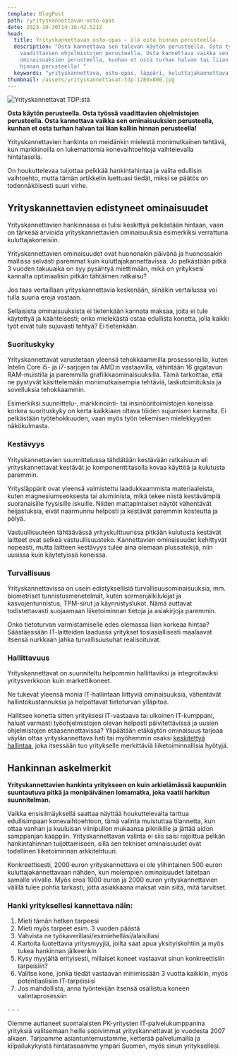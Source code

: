 ```yaml
---
template: BlogPost
path: /yrityskannettavan-osto-opas
date: 2023-10-30T14:16:42.521Z
head:
  title: Yrityskannettavan osto-opas – älä osta hinnan perusteella
  description: "Osta kannettava sen tulevan käytön perusteella. Osta työssä
    vaadittavien ohjelmistojen perusteella. Osta kannettava vaikka sen teknisten
    ominaisuuksien perusteella, kunhan et osta turhan halvan tai liian kalliin
    hinnan perusteella! "
  keywords: "yrityskannettava, osto-opas, läppäri, kuluttajakannettava, "
thumbnail: /assets/yrityskannettavat-tdp-1280x800.jpg
---
```

![Yrityskannettavat TDP:stä](/assets/yrityskannettavat-tdp-1280x800.jpg)

**Osta käytön perusteella. Osta työssä vaadittavien ohjelmistojen perusteella. Osta kannettava vaikka sen ominaisuuksien perusteella, kunhan et osta turhan halvan tai liian kalliin hinnan perusteella!** 

Yrityskannettavien hankinta on meidänkin mielestä monimutkainen tehtävä, kun markkinoilla on lukemattomia konevaihtoehtoja vaihtelevalla hintatasolla. 

On houkuttelevaa tuijottaa pelkkää hankintahintaa ja valita edullisin vaihtoehto, mutta tämän artikkelin luettuasi tiedät, miksi se päätös on todennäköisesti suuri virhe.

## Yrityskannettavien edistyneet ominaisuudet

Yrityskannettavien hankinnassa ei tulisi keskittyä pelkästään hintaan, vaan on tärkeää arvioida yrityskannettavien ominaisuuksia esimerkiksi verrattuna kuluttajakoneisiin.

Yrityskannettavien ominaisuudet ovat huononakin päivänä ja huonossakin mallissa selvästi paremmat kuin kuluttajakannettavissa. Jo pelkästään pitkä 3 vuoden takuuaika on syy pysähtyä miettimään, mikä on yrityksesi kannalta optimaalisin pitkän tähtäimen ratkaisu?

Jos taas vertaillaan yrityskannettavia keskenään, siinäkin vertailussa voi tulla suuria eroja vastaan. 

Sellaisista ominaisuuksista ei tietenkään kannata maksaa, joita ei tule käytettyä ja käänteisesti; onko mielekästä ostaa edullista konetta, jolla kaikki työt eivät tule sujuvasti tehtyä? Ei tietenkään.

### Suorituskyky

Yrityskannettavat varustetaan yleensä tehokkaammilla prosessoreilla, kuten Intelin Core i5- ja i7-sarjojen tai AMD:n vastaavilla, vähintään 16 gigatavun RAM-muistilla ja paremmilla grafiikkaominaisuuksilla. Tämä tarkoittaa, että ne pystyvät käsittelemään monimutkaisempia tehtäviä, laskutoimituksia ja sovelluksia tehokkaammin.

Esimerkiksi suunnittelu-, markkinointi- tai insinööritoimistojen koneissa korkea suorituskyky on kerta kaikkiaan oltava töiden sujumisen kannalta. Ei pelkästään työtehokkuuden, vaan myös työn tekemisen mielekkyyden näkökulmasta.

### Kestävyys

Yrityskannettavien suunnittelussa tähdätään kestävään ratkaisuun eli yrityskannettavat kestävät jo komponenttitasolla kovaa käyttöä ja kulutusta paremmin. 

Yritysläppärit ovat yleensä valmistettu laadukkaammista materiaaleista, kuten magnesiumseoksesta tai alumiinista, mikä tekee niistä kestävämpiä suoranaisille fyysisille iskuille. Niiden mattapintaiset näytöt vähentävät heijastuksia, eivät naarmunnu helposti ja kestävät paremmin kosteutta ja pölyä.

Vastuullisuuteen tähtäävässä yrityskulttuurissa pitkään kulutusta kestävät laitteet ovat selkeä vastuullisuusteko. Kannettavien ominaisuudet kehittyvät nopeasti, mutta laitteen kestävyys tulee aina olemaan plussatekijä, niin uusissa kuin käytetyissä koneissa.

### Turvallisuus 

Yrityskannettavissa on usein edistyksellisiä turvallisuusominaisuuksia, mm. biometriset tunnistusmenetelmät, kuten sormenjälkilukijat ja kasvojentunnistus, TPM-sirut ja käynnistyslukot. Nämä auttavat todistettavasti suojaamaan liiketoiminnan tietoja ja asiakirjoja paremmin.

Onko tietoturvan varmistamiselle edes olemassa liian korkeaa hintaa? Säästäessään IT-laitteiden laadussa yritykset tosiasiallisesti maalaavat itsensä nurkkaan jahka turvallisuusuhat realisoituvat.

### Hallittavuus

Yrityskannettavat on suunniteltu helpommin hallittaviksi ja integroitaviksi yritysverkkoon kuin markettikoneet. 

Ne tukevat yleensä monia IT-hallintaan liittyviä ominaisuuksia, vähentävät hallintokustannuksia ja helpottavat tietoturvan ylläpitoa.

Hallitsee konetta sitten yrityksesi IT-vastaava tai ulkoinen IT-kumppani, haluat varmasti työohjelmistojen olevan helposti päivitettävissä ja uusien ohjelmistojen etäasennettavissa? Ylipäätään etäkäytön ominaisuus tarjoaa väylän ottaa yrityskannettava heti tai myöhemmin osaksi [keskitettyä hallintaa](https://www.tdp.fi/keskitetty-hallinta-opas-pk-yritykselle), joka itsessään tuo yritykselle merkittäviä liiketoiminnallisia hyötyjä.

## Hankinnan askelmerkit

**Yrityskannettavien hankinta yritykseen on kuin arkielämässä kaupunkiin suuntautuva pitkä ja monipäiväinen lomamatka, joka vaatii harkitun suunnitelman.** 

Vaikka ensisilmäyksellä saattaa näyttää houkuttelevalta tarttua edullisimpaan konevaihtoehtoon, tämä valinta muistuttaa tilannetta, kun ottaa vanhan ja kuuluisan viinipullon mukaansa piknikille ja jättää aidon samppanjan kaappiin. Yrityskannettavan valinta ei siis saisi rajoittua pelkän hankintahinnan tuijottamiseen, sillä sen tekniset ominaisuudet ovat todellinen liiketoiminnan arkkitehtuuri. 

Konkreettisesti, 2000 euron yrityskannettava ei ole ylihintainen 500 euron kuluttajakannettavaan nähden, kun molempien ominaisuudet laitetaan samalle viivalle. Myös eroa 1000 euron ja 2000 euron yrityskannettavien välillä tulee pohtia tarkasti, jotta asiakkaana maksat vain siitä, mitä tarvitset.

### Hanki yrityksellesi kannettava näin:

1. Mieti tämän hetken tarpeesi
2. Mieti myös tarpeet esim. 3 vuoden päästä
3. Vahvista ne työkaverillasi/esimiehelläsi/alaisillasi
4. Kartoita luotettavia yritysmyyjiä, joilta saat apua yksityiskohtiin ja myös tukea hankinnan jälkeenkin
5. Kysy myyjältä erityisesti, millaiset koneet vastaavat sinun konkreettisiin tarpeisiin?
6. Valitse kone, jonka tiedät vastaavan minimissään 3 vuotta kaikkiin, myös potentiaalisiin IT-tarpeisiisi
7. Jos mahdollista, anna työntekijän itsensä osallistua koneen valintaprosessiin

-﻿ - -

Olemme auttaneet suomalaisten PK-yritysten IT-palvelukumppanina yrityksiä valitsemaan heille sopivimmat yrityskannettavat jo vuodesta 2007 alkaen. Tarjoamme asiantuntemustamme, ketterää palvelumallia ja kilpailukykyistä hintatasoamme ympäri Suomen, myös sinun yrityksellesi.